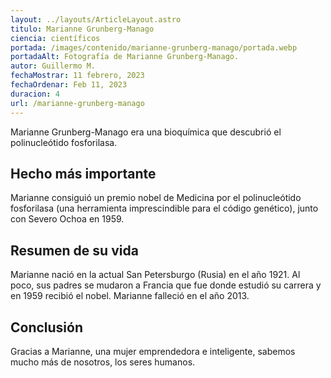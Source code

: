 ```yaml
---
layout: ../layouts/ArticleLayout.astro
titulo: Marianne Grunberg-Manago
ciencia: científicos
portada: /images/contenido/marianne-grunberg-manago/portada.webp
portadaAlt: Fotografía de Marianne Grunberg-Manago.
autor: Guillermo M.
fechaMostrar: 11 febrero, 2023
fechaOrdenar: Feb 11, 2023
duracion: 4
url: /marianne-grunberg-manago
---
```

Marianne Grunberg-Manago era una bioquímica que descubrió el polinucleótido fosforilasa.

## Hecho más importante

Marianne consiguió un premio nobel de Medicina por el polinucleótido fosforilasa (una herramienta imprescindible para el código genético), junto con Severo Ochoa en 1959.

## Resumen de su vida

Marianne nació en la actual San Petersburgo (Rusia) en el año 1921. Al poco, sus padres se mudaron a Francia que fue donde estudió su carrera y en 1959 recibió el nobel. Marianne falleció en el año 2013.

## Conclusión

Gracias a Marianne, una mujer emprendedora e inteligente, sabemos mucho más de nosotros, los seres humanos.